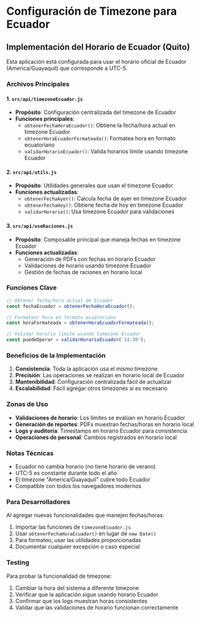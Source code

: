 # Configuración de Timezone para Ecuador

## Implementación del Horario de Ecuador (Quito)

Esta aplicación está configurada para usar el horario oficial de Ecuador (America/Guayaquil) que corresponde a UTC-5.

### Archivos Principales

#### 1. `src/api/timezoneEcuador.js`
- **Propósito**: Configuración centralizada del timezone de Ecuador
- **Funciones principales**:
  - `obtenerFechaHoraEcuador()`: Obtiene la fecha/hora actual en timezone Ecuador
  - `obtenerHoraEcuadorFormateada()`: Formatea hora en formato ecuatoriano
  - `validarHorarioEcuador()`: Valida horarios límite usando timezone Ecuador

#### 2. `src/api/utils.js`
- **Propósito**: Utilidades generales que usan el timezone Ecuador
- **Funciones actualizadas**:
  - `obtenerFechaAyer()`: Calcula fecha de ayer en timezone Ecuador
  - `obtenerFechaHoy()`: Obtiene fecha de hoy en timezone Ecuador
  - `validarHorario()`: Usa timezone Ecuador para validaciones

#### 3. `src/api/useRaciones.js`
- **Propósito**: Composable principal que maneja fechas en timezone Ecuador
- **Funciones actualizadas**:
  - Generación de PDFs con fechas en horario Ecuador
  - Validaciones de horario usando timezone Ecuador
  - Gestión de fechas de raciones en horario local

### Funciones Clave

```javascript
// Obtener fecha/hora actual de Ecuador
const fechaEcuador = obtenerFechaHoraEcuador();

// Formatear hora en formato ecuatoriano
const horaFormateada = obtenerHoraEcuadorFormateada();

// Validar horario límite usando timezone Ecuador
const puedeOperar = validarHorarioEcuador('14:30');
```

### Beneficios de la Implementación

1. **Consistencia**: Toda la aplicación usa el mismo timezone
2. **Precisión**: Las operaciones se realizan en horario local de Ecuador
3. **Mantenibilidad**: Configuración centralizada fácil de actualizar
4. **Escalabilidad**: Fácil agregar otros timezones si es necesario

### Zonas de Uso

- **Validaciones de horario**: Los límites se evalúan en horario Ecuador
- **Generación de reportes**: PDFs muestran fechas/horas en horario local
- **Logs y auditoría**: Timestamps en horario Ecuador para consistencia
- **Operaciones de personal**: Cambios registrados en horario local

### Notas Técnicas

- Ecuador no cambia horario (no tiene horario de verano)
- UTC-5 es constante durante todo el año
- El timezone "America/Guayaquil" cubre todo Ecuador
- Compatible con todos los navegadores modernos

### Para Desarrolladores

Al agregar nuevas funcionalidades que manejen fechas/horas:

1. Importar las funciones de `timezoneEcuador.js`
2. Usar `obtenerFechaHoraEcuador()` en lugar de `new Date()`
3. Para formateo, usar las utilidades proporcionadas
4. Documentar cualquier excepción o caso especial

### Testing

Para probar la funcionalidad de timezone:

1. Cambiar la hora del sistema a diferente timezone
2. Verificar que la aplicación sigue usando horario Ecuador
3. Confirmar que los logs muestran horas consistentes
4. Validar que las validaciones de horario funcionan correctamente
